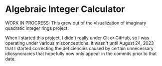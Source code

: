 # Algebraic Integer Calculator

WORK IN PROGRESS: This grew out of the visualization of imaginary quadratic 
integer rings project.

When I started this project, I didn't really under Git or GitHub, so I was 
operating under various misconceptions. It wasn't until August 24, 2023 that I 
started correcting the deficiencies caused by certain unnecessary idiosyncracies 
that hopefully now only appear in the commits prior to that date.
